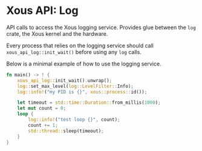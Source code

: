 # Xous API: Log

API calls to access the Xous logging service. Provides glue between the `log` crate, the Xous kernel and the hardware.

Every process that relies on the logging service should call `xous_api_log::init_wait()` before using any `log` calls.

Below is a minimal example of how to use the logging service.

```rust
fn main() -> ! {
    xous_api_log::init_wait().unwrap();
    log::set_max_level(log::LevelFilter::Info);
    log::info!("my PID is {}", xous::process::id());

    let timeout = std::time::Duration::from_millis(1000);
    let mut count = 0;
    loop {
        log::info!("test loop {}", count);
        count += 1;
        std::thread::sleep(timeout);
    }
}
```
